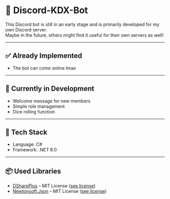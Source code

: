 # 🤖 Discord-KDX-Bot

This Discord bot is still in an early stage and is primarily developed for my own Discord server.  
Maybe in the future, others might find it useful for their own servers as well!

---

## ✅ Already Implemented
- The bot can come online lmao

---

## 🔧 Currently in Development
- Welcome message for new members
- Simple role management
- Dice rolling function

---

## 🧰 Tech Stack
- Language: C#
- Framework: .NET 8.0

---

## 📦 Used Libraries
- [DSharpPlus](https://github.com/DSharpPlus/DSharpPlus) – MIT License ([see license](licenses/DSharpPlus_LICENSE.txt))
- [Newtonsoft.Json](https://www.newtonsoft.com/json) – MIT License ([see license](licenses/Newtonsoft.Json_LICENSE.txt))
